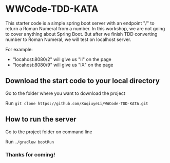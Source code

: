 # WWCode-TDD-KATA

This starter code is a simple spring boot server with an endpoint "/" to return a Roman Numeral from a number. 
In this workshop, we are not going to cover anything about Spring Boot. But after we finish TDD converting number to Roman Numeral,
we will test on localhost server. 

For example: 
* "locahost:8080/2" will give us "II" on the page
* "locahost:8080/9" will give us "IX" on the page

## Download the start code to your local directory
Go to the folder where you want to download the project

Run `git clone https://github.com/XuqiuyeLi/WWCode-TDD-KATA.git`

## How to run the server 
Go to the project folder on command line

Run `./gradlew bootRun`



### Thanks for coming!
